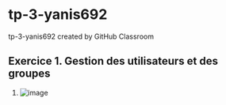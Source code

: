 # tp-3-yanis692
tp-3-yanis692 created by GitHub Classroom

## Exercice 1. Gestion des utilisateurs et des groupes

1. ![image](https://user-images.githubusercontent.com/77662970/190975835-af5b72f7-af60-4127-88e5-e31f438974b0.png)

